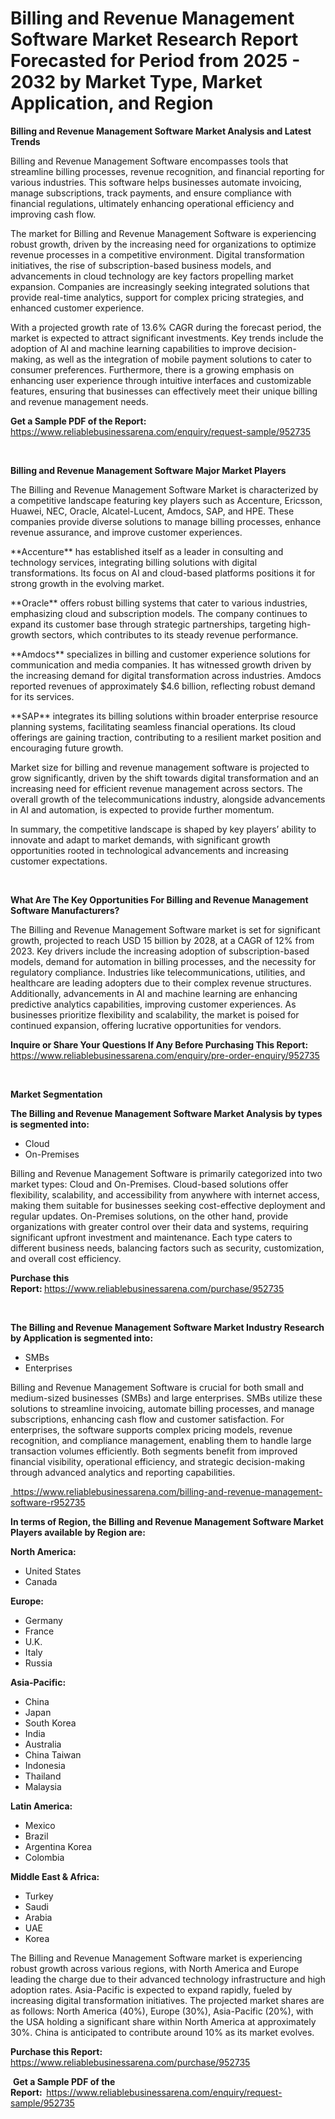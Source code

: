 <p><h1>Billing and Revenue Management Software Market Research Report Forecasted for Period from 2025 -  2032 by Market Type, Market Application, and Region</h1></p><p><strong>Billing and Revenue Management Software Market Analysis and Latest Trends</strong></p>
<p><p>Billing and Revenue Management Software encompasses tools that streamline billing processes, revenue recognition, and financial reporting for various industries. This software helps businesses automate invoicing, manage subscriptions, track payments, and ensure compliance with financial regulations, ultimately enhancing operational efficiency and improving cash flow.</p><p>The market for Billing and Revenue Management Software is experiencing robust growth, driven by the increasing need for organizations to optimize revenue processes in a competitive environment. Digital transformation initiatives, the rise of subscription-based business models, and advancements in cloud technology are key factors propelling market expansion. Companies are increasingly seeking integrated solutions that provide real-time analytics, support for complex pricing strategies, and enhanced customer experience.</p><p>With a projected growth rate of 13.6% CAGR during the forecast period, the market is expected to attract significant investments. Key trends include the adoption of AI and machine learning capabilities to improve decision-making, as well as the integration of mobile payment solutions to cater to consumer preferences. Furthermore, there is a growing emphasis on enhancing user experience through intuitive interfaces and customizable features, ensuring that businesses can effectively meet their unique billing and revenue management needs.</p></p>
<p><strong>Get a Sample PDF of the Report:&nbsp;</strong> <a href="https://www.reliablebusinessarena.com/enquiry/request-sample/952735?utm_campaign=2514&utm_medium=2&utm_source=Github&utm_content=ia&utm_term=17042025&utm_id=billing-and-revenue-management-software">https://www.reliablebusinessarena.com/enquiry/request-sample/952735</a></p>
<p>&nbsp;</p>
<p><strong>Billing and Revenue Management Software Major Market Players</strong></p>
<p><p>The Billing and Revenue Management Software Market is characterized by a competitive landscape featuring key players such as Accenture, Ericsson, Huawei, NEC, Oracle, Alcatel-Lucent, Amdocs, SAP, and HPE. These companies provide diverse solutions to manage billing processes, enhance revenue assurance, and improve customer experiences. </p><p>**Accenture** has established itself as a leader in consulting and technology services, integrating billing solutions with digital transformations. Its focus on AI and cloud-based platforms positions it for strong growth in the evolving market. </p><p>**Oracle** offers robust billing systems that cater to various industries, emphasizing cloud and subscription models. The company continues to expand its customer base through strategic partnerships, targeting high-growth sectors, which contributes to its steady revenue performance.</p><p>**Amdocs** specializes in billing and customer experience solutions for communication and media companies. It has witnessed growth driven by the increasing demand for digital transformation across industries. Amdocs reported revenues of approximately $4.6 billion, reflecting robust demand for its services.</p><p>**SAP** integrates its billing solutions within broader enterprise resource planning systems, facilitating seamless financial operations. Its cloud offerings are gaining traction, contributing to a resilient market position and encouraging future growth.</p><p>Market size for billing and revenue management software is projected to grow significantly, driven by the shift towards digital transformation and an increasing need for efficient revenue management across sectors. The overall growth of the telecommunications industry, alongside advancements in AI and automation, is expected to provide further momentum. </p><p>In summary, the competitive landscape is shaped by key players’ ability to innovate and adapt to market demands, with significant growth opportunities rooted in technological advancements and increasing customer expectations.</p></p>
<p>&nbsp;</p>
<p><strong>What Are The Key Opportunities For Billing and Revenue Management Software Manufacturers?</strong></p>
<p><p>The Billing and Revenue Management Software market is set for significant growth, projected to reach USD 15 billion by 2028, at a CAGR of 12% from 2023. Key drivers include the increasing adoption of subscription-based models, demand for automation in billing processes, and the necessity for regulatory compliance. Industries like telecommunications, utilities, and healthcare are leading adopters due to their complex revenue structures. Additionally, advancements in AI and machine learning are enhancing predictive analytics capabilities, improving customer experiences. As businesses prioritize flexibility and scalability, the market is poised for continued expansion, offering lucrative opportunities for vendors.</p></p>
<p><strong>Inquire or Share Your Questions If Any Before Purchasing This Report:</strong> <a href="https://www.reliablebusinessarena.com/enquiry/pre-order-enquiry/952735?utm_campaign=2514&utm_medium=2&utm_source=Github&utm_content=ia&utm_term=17042025&utm_id=billing-and-revenue-management-software">https://www.reliablebusinessarena.com/enquiry/pre-order-enquiry/952735</a></p>
<p>&nbsp;</p>
<p><strong>Market Segmentation</strong></p>
<p><strong>The Billing and Revenue Management Software Market Analysis by types is segmented into:</strong></p>
<p><ul><li>Cloud</li><li>On-Premises</li></ul></p>
<p><p>Billing and Revenue Management Software is primarily categorized into two market types: Cloud and On-Premises. Cloud-based solutions offer flexibility, scalability, and accessibility from anywhere with internet access, making them suitable for businesses seeking cost-effective deployment and regular updates. On-Premises solutions, on the other hand, provide organizations with greater control over their data and systems, requiring significant upfront investment and maintenance. Each type caters to different business needs, balancing factors such as security, customization, and overall cost efficiency.</p></p>
<p><strong>Purchase this Report:&nbsp;</strong><a href="https://www.reliablebusinessarena.com/purchase/952735?utm_campaign=2514&utm_medium=2&utm_source=Github&utm_content=ia&utm_term=17042025&utm_id=billing-and-revenue-management-software">https://www.reliablebusinessarena.com/purchase/952735</a></p>
<p>&nbsp;</p>
<p><strong>The Billing and Revenue Management Software Market Industry Research by Application is segmented into:</strong></p>
<p><ul><li>SMBs</li><li>Enterprises</li></ul></p>
<p><p>Billing and Revenue Management Software is crucial for both small and medium-sized businesses (SMBs) and large enterprises. SMBs utilize these solutions to streamline invoicing, automate billing processes, and manage subscriptions, enhancing cash flow and customer satisfaction. For enterprises, the software supports complex pricing models, revenue recognition, and compliance management, enabling them to handle large transaction volumes efficiently. Both segments benefit from improved financial visibility, operational efficiency, and strategic decision-making through advanced analytics and reporting capabilities.</p></p>
<p><a href="https://www.reliablebusinessarena.com/billing-and-revenue-management-software-r952735?utm_campaign=2514&utm_medium=2&utm_source=Github&utm_content=ia&utm_term=17042025&utm_id=billing-and-revenue-management-software">&nbsp;https://www.reliablebusinessarena.com/billing-and-revenue-management-software-r952735</a></p>
<p><strong>In terms of Region, the Billing and Revenue Management Software Market Players available by Region are:</strong></p>
<p>
    <p> <strong> North America: </strong>
        <ul>
            <li>United States</li>
            <li>Canada</li>
        </ul>
        </p> 
    <p> <strong> Europe: </strong>
        <ul>
            <li>Germany</li>
            <li>France</li>
            <li>U.K.</li>
            <li>Italy</li>
            <li>Russia</li>
        </ul>
        </p> 
    <p> <strong> Asia-Pacific: </strong>
        <ul>
            <li>China</li>
            <li>Japan</li>
            <li>South Korea</li>
            <li>India</li>
            <li>Australia</li>
            <li>China Taiwan</li>
            <li>Indonesia</li>
            <li>Thailand</li>
            <li>Malaysia</li>
        </ul>
        </p> 
    <p> <strong> Latin America: </strong>
        <ul>
            <li>Mexico</li>
            <li>Brazil</li>
            <li>Argentina Korea</li>
            <li>Colombia</li>
        </ul>
        </p> 
    <p> <strong> Middle East & Africa: </strong>
        <ul>
            <li>Turkey</li>
            <li>Saudi</li>
            <li>Arabia</li>
            <li>UAE</li>
            <li>Korea</li>
        </ul>
    </p>
    </p>
<p><p>The Billing and Revenue Management Software market is experiencing robust growth across various regions, with North America and Europe leading the charge due to their advanced technology infrastructure and high adoption rates. Asia-Pacific is expected to expand rapidly, fueled by increasing digital transformation initiatives. The projected market shares are as follows: North America (40%), Europe (30%), Asia-Pacific (20%), with the USA holding a significant share within North America at approximately 30%. China is anticipated to contribute around 10% as its market evolves.</p></p>
<p><strong>Purchase this Report: </strong><a href="https://www.reliablebusinessarena.com/purchase/952735?utm_campaign=2514&utm_medium=2&utm_source=Github&utm_content=ia&utm_term=17042025&utm_id=billing-and-revenue-management-software">https://www.reliablebusinessarena.com/purchase/952735</a></p>
<p>&nbsp;<strong>Get a Sample PDF of the Report:&nbsp;&nbsp;</strong><a href="https://www.reliablebusinessarena.com/enquiry/request-sample/952735?utm_campaign=2514&utm_medium=2&utm_source=Github&utm_content=ia&utm_term=17042025&utm_id=billing-and-revenue-management-software">https://www.reliablebusinessarena.com/enquiry/request-sample/952735</a></p>
<p><strong></strong></p>
<p><p></p><p></p><p></p></p>